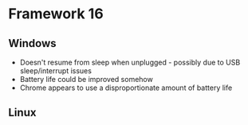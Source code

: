 # Framework 16
## Windows
* Doesn't resume from sleep when unplugged - possibly due to USB sleep/interrupt issues
* Battery life could be improved somehow
* Chrome appears to use a disproportionate amount of battery life
## Linux